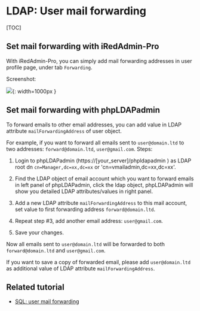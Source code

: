 # LDAP: User mail forwarding

[TOC]

## Set mail forwarding with iRedAdmin-Pro

With iRedAdmin-Pro, you can simply add mail forwarding addresses in user
profile page, under tab `Forwarding`.

Screenshot:

![](../images/iredadmin/user_profile_mail_forwarding.png){: width=1000px }

## Set mail forwarding with phpLDAPadmin

To forward emails to other email addresses, you can add value in LDAP attribute
`mailForwardingAddress` of user object.

For example, if you want to forward all emails sent to `user@domain.ltd` to
two addresses: `forward@domain.ltd`, `user@gmail.com`. Steps:

1. Login to phpLDAPadmin (https://[your_server]/phpldapadmin ) as LDAP root dn
`cn=Manager,dc=xx,dc=xx` or 'cn=vmailadmin,dc=xx,dc=xx'.

1. Find the LDAP object of email account which you want to forward emails in
left panel of phpLDAPadmin, click the ldap object, phpLDAPadmin will show you
detailed LDAP attributes/values in right panel.

1. Add a new LDAP attribute `mailForwardingAddress` to this mail account, set
value to first forwarding address `forward@domain.ltd`.

1. Repeat step #3, add another email address: `user@gmail.com`.

1. Save your changes.

Now all emails sent to `user@domain.ltd` will be forwarded to both
`forward@domain.ltd` and `user@gmail.com`.

If you want to save a copy of forwarded email, please add `user@domain.ltd` as
additional value of LDAP attribute `mailForwardingAddress`.

## Related tutorial

* [SQL: user mail forwarding](./sql.user.mail.forwarding.html)
